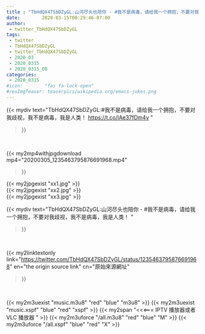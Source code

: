 ```yaml
---
title : "TbHdQX47SbDZyGL:山河尽头也陪你 - #我不是病毒，请给我一个拥抱，不要对我歧视，我不是病毒，我是人类！ "
date:        2020-03-15T00:29:46-07:00
author:
 - twitter_TbHdQX47SbDZyGL
tags:
 - twitter
 - TbHdQX47SbDZyGL
 - twitter_TbHdQX47SbDZyGL
 - 2020_03
 - 2020_0315
 - 2020_0315_00
categories:
 - 2020_0315
#icon:        "fas fa-lock-open"
#resImgTeaser: teaserpics/wikipedia.org/emacs-jokes.png
---
```


{{< mydiv text="TbHdQX47SbDZyGL:#我不是病毒，请给我一个拥抱，不要对我歧视，我不是病毒，我是人类！ https://t.co/lAe37fDm4v "
>}}
<br>


{{< my2mp4withjpgdownload mp4="20200305_1235463795876691968.mp4"
>}}

{{< my2jpgexist "xx1.jpg" >}}<br>
{{< my2jpgexist "xx2.jpg" >}}<br>
{{< my2jpgexist "xx3.jpg" >}}<br>



{{< mydiv text="TbHdQX47SbDZyGL:山河尽头也陪你 - #我不是病毒，请给我一个拥抱，不要对我歧视，我不是病毒，我是人类！ "
>}}
<br>

{{< my2linktextonly link="https://twitter.com/TbHdQX47SbDZyGL/status/1235463795876691968"
en="the origin source link" cn="原始來源網址"
>}}


<br>

{{< my2m3uexist "music.m3u8" "red"  "blue" "m3u8" >}} {{< my2m3uexist "music.xspf" "blue" "red"  "xspf" >}} {{< my2span "<<<=== IPTV 播放器或者 VLC 播放器 " >}} {{< my2m3uforce "/all.m3u8" "red"  "blue" "M" >}} {{< my2m3uforce "/all.xspf" "blue" "red"  "X" >}} 
